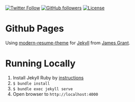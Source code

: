 [![Twitter Follow](https://img.shields.io/twitter/follow/ngoanh2n.svg?style=social)](https://twitter.com/ngoanh2n)
[![GitHub followers](https://img.shields.io/github/followers/ngoanh2n.svg?style=social&label=Follow&maxAge=2592000)](https://github.com/ngoanh2n?tab=followers)
[![License](https://img.shields.io/badge/License-Apache%202.0-blue.svg)](https://opensource.org/licenses/Apache-2.0)

# Github Pages
Using [modern-resume-theme](https://github.com/sproogen/modern-resume-theme) for [Jekyll](https://jekyllrb.com/docs/) from [James Grant](https://github.com/sproogen).

# Running Locally
1. Install Jekyll Ruby by [instructions](https://jekyllrb.com/docs/installation/)
2. `$ bundle install`
3. `$ bundle exec jekyll serve`
4. Open browser to `http://localhost:4000`
